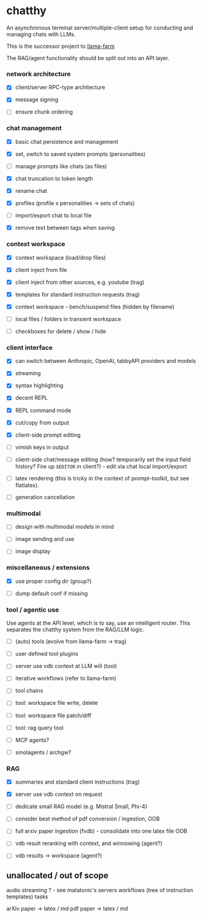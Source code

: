 # chatthy

An asynchronous terminal server/multiple-client setup for conducting and managing chats with LLMs.

This is the successor project to [llama-farm](https://github.com/atisharma/llama_farm)

The RAG/agent functionality should be split out into an API layer.


### network architecture

- [x] client/server RPC-type architecture
- [x] message signing
- [ ] ensure chunk ordering


### chat management

- [x] basic chat persistence and management
- [x] set, switch to saved system prompts (personalities)
- [ ] manage prompts like chats (as files)
- [x] chat truncation to token length
- [x] rename chat
- [x] profiles (profile x personalities -> sets of chats)
- [ ] import/export chat to local file
- [x] remove text between <think> tags when saving


### context workspace

- [x] context workspace (load/drop files)
- [x] client inject from file
- [x] client inject from other sources, e.g. youtube (trag)
- [x] templates for standard instruction requests (trag)
- [x] context workspace - bench/suspend files (hidden by filename)
- [ ] local files / folders in transient workspace
- [ ] checkboxes for delete / show / hide


### client interface

- [x] can switch between Anthropic, OpenAI, tabbyAPI providers and models
- [x] streaming
- [x] syntax highlighting
- [x] decent REPL
- [x] REPL command mode
- [x] cut/copy from output
- [x] client-side prompt editing
- [ ] vimish keys in output
- [ ] client-side chat/message editing (how? temporarily set the input field history? Fire up `$EDITOR` in client?)
        - edit via chat local import/export
- [ ] latex rendering (this is tricky in the context of prompt-toolkit, but see flatlatex).
- [ ] generation cancellation


### multimodal

- [ ] design with multimodal models in mind
- [ ] image sending and use
- [ ] image display


### miscellaneous / extensions

- [x] use proper config dir (group?)
- [ ] dump default conf if missing


### tool / agentic use

Use agents at the API level, which is to say, use an intelligent router.
This separates the chatthy system from the RAG/LLM logic.

- [ ] (auto) tools (evolve from llama-farm -> trag)
- [ ] user defined tool plugins
- [ ] server use vdb context at LLM will (tool)
- [ ] iterative workflows (refer to llama-farm)
- [ ] tool chains
- [ ] tool: workspace file write, delete
- [ ] tool: workspace file patch/diff
- [ ] tool: rag query tool
- [ ] MCP agents?
- [ ] smolagents / archgw?


### RAG

- [x] summaries and standard client instructions (trag)
- [x] server use vdb context on request
- [ ] dedicate small RAG model (e.g. Mistral Small, Phi-4)
- [ ] consider best method of pdf conversion / ingestion, OOB
- [ ] full arxiv paper ingestion (fvdb) - consolidate into one latex file OOB
- [ ] vdb result reranking with context, and winnowing (agent?)
- [ ] vdb results -> workspace (agent?)


## unallocated / out of scope

audio streaming ? - see matatonic's servers
workflows (tree of instruction templates)
tasks

arXiv paper -> latex / md
pdf paper -> latex / md

